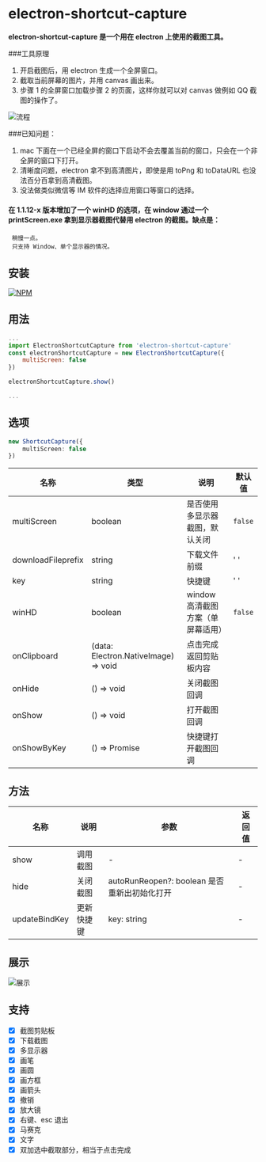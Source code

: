 # electron-shortcut-capture

**electron-shortcut-capture 是一个用在 electron 上使用的截图工具。**

###工具原理

1. 开启截图后，用 electron 生成一个全屏窗口。
2. 截取当前屏幕的图片，并用 canvas 画出来。
3. 步骤 1 的全屏窗口加载步骤 2 的页面，这样你就可以对 canvas 做例如 QQ 截图的操作了。

![流程](https://ydy-staff.ydjai.com/desktop/8f1e1ab8a9e32795aea6c70572494e67.png '流程')

###已知问题：

1. mac 下面在一个已经全屏的窗口下启动不会去覆盖当前的窗口，只会在一个非全屏的窗口下打开。
2. 清晰度问题，electron 拿不到高清图片，即使是用 toPng 和 toDataURL 也没法百分百拿到高清截图。
3. 没法做类似微信等 IM 软件的选择应用窗口等窗口的选择。

#### 在 1.1.12-x 版本增加了一个 winHD 的选项，在 window 通过一个 printScreen.exe 拿到显示器截图代替用 electron 的截图。缺点是：

     稍慢一点。
     只支持 Window、单个显示器的情况。

## 安装

[![NPM](https://nodei.co/npm/electron-shortcut-capture.png?downloads=true&downloadRank=true&stars=true)](https://nodei.co/npm/electron-shortcut-capture/)

## 用法

```js
...
import ElectronShortcutCapture from 'electron-shortcut-capture'
const electronShortcutCapture = new ElectronShortcutCapture({
	multiScreen: false
})

electronShortcutCapture.show()

...
```

## 选项

```typescript
new ShortcutCapture({
	multiScreen: false
})
```

| 名称               | 类型                                 | 说明                              | 默认值  |
| ------------------ | ------------------------------------ | --------------------------------- | ------- |
| multiScreen        | boolean                              | 是否使用多显示器截图，默认关闭    | `false` |
| downloadFileprefix | string                               | 下载文件前缀                      | ' '     |
| key                | string                               | 快捷键                            | ' '     |
| winHD              | boolean                              | window 高清截图方案（单屏幕适用） | `false` |
| onClipboard        | (data: Electron.NativeImage) => void | 点击完成返回剪贴板内容            |         |
| onHide             | () => void                           | 关闭截图回调                      |         |
| onShow             | () => void                           | 打开截图回调                      |         |
| onShowByKey        | () => Promise<void>                  | 快捷键打开截图回调                |         |  |

## 方法

| 名称          | 说明       | 参数                                         | 返回值 |
| ------------- | ---------- | -------------------------------------------- | ------ |
| show          | 调用截图   | -                                            | -      |
| hide          | 关闭截图   | autoRunReopen?: boolean 是否重新出初始化打开 | -      |
| updateBindKey | 更新快捷键 | key: string                                  | -      |

## 展示

![展示](https://ydy-disk.ydjai.com/c0438457a05061760a1a31357830a8f1_1575078711717_424389.gif '展示')

## 支持

-   [x] 截图剪贴板
-   [x] 下载截图
-   [x] 多显示器
-   [x] 画笔
-   [x] 画圆
-   [x] 画方框
-   [x] 画箭头
-   [x] 撤销
-   [x] 放大镜
-   [x] 右键、esc 退出
-   [x] 马赛克
-   [x] 文字
-   [x] 双加选中截取部分，相当于点击完成
